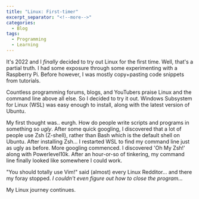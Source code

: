```yaml
---
title: "Linux: First-timer"
excerpt_separator: "<!--more-->"
categories:
  - Blog
tags:
  - Programming
  - Learning
---
```


It's 2022 and I *finally* decided to try out Linux for the first time. Well, that's a partial truth. I had some exposure through some experimenting with a Raspberry Pi. Before however, I was mostly copy+pasting code snippets from tutorials.

Countless programming forums, blogs, and YouTubers praise Linux and the command line above all else. So I decided to try it out. Windows Subsystem for Linux (WSL) was easy enough to install, along with the latest version of Ubuntu.

My first thought was.. eurgh. How do people write scripts and programs in something so *ugly*. After some quick googling, I discovered that a lot of people use Zsh (Z-shell), rather than Bash which is the default shell on Ubuntu. After installing Zsh... I restarted WSL to find my command line just as ugly as before. More googling commenced. I discovered 'Oh My Zsh!' along with Powerlevel10k. After an hour-or-so of tinkering, my command line finally looked like somewhere I could work.

"You should totally use Vim!" said (almost) every Linux Redditor... and there my foray stopped. *I couldn't even figure out how to close the program...* 

My Linux journey continues.


